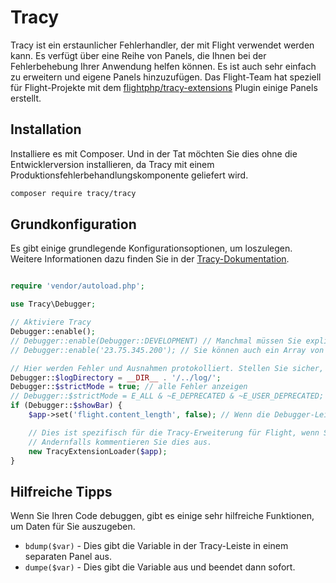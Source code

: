 # Tracy

Tracy ist ein erstaunlicher Fehlerhandler, der mit Flight verwendet werden kann. Es verfügt über eine Reihe von Panels, die Ihnen bei der Fehlerbehebung Ihrer Anwendung helfen können. Es ist auch sehr einfach zu erweitern und eigene Panels hinzuzufügen. Das Flight-Team hat speziell für Flight-Projekte mit dem [flightphp/tracy-extensions](https://github.com/flightphp/tracy-extensions) Plugin einige Panels erstellt.

## Installation

Installiere es mit Composer. Und in der Tat möchten Sie dies ohne die Entwicklerversion installieren, da Tracy mit einem Produktionsfehlerbehandlungskomponente geliefert wird.

```bash
composer require tracy/tracy
```

## Grundkonfiguration

Es gibt einige grundlegende Konfigurationsoptionen, um loszulegen. Weitere Informationen dazu finden Sie in der [Tracy-Dokumentation](https://tracy.nette.org/en/configuring).

```php

require 'vendor/autoload.php';

use Tracy\Debugger;

// Aktiviere Tracy
Debugger::enable();
// Debugger::enable(Debugger::DEVELOPMENT) // Manchmal müssen Sie explizit sein (auch Debugger::PRODUCTION)
// Debugger::enable('23.75.345.200'); // Sie können auch ein Array von IP-Adressen bereitstellen

// Hier werden Fehler und Ausnahmen protokolliert. Stellen Sie sicher, dass dieses Verzeichnis vorhanden ist und beschreibbar ist.
Debugger::$logDirectory = __DIR__ . '/../log/';
Debugger::$strictMode = true; // alle Fehler anzeigen
// Debugger::$strictMode = E_ALL & ~E_DEPRECATED & ~E_USER_DEPRECATED; // alle Fehler außer veralteten Hinweisen
if (Debugger::$showBar) {
    $app->set('flight.content_length', false); // Wenn die Debugger-Leiste sichtbar ist, kann die Inhaltslänge nicht von Flight festgelegt werden

	// Dies ist spezifisch für die Tracy-Erweiterung für Flight, wenn Sie diese eingeschlossen haben
	// Andernfalls kommentieren Sie dies aus.
	new TracyExtensionLoader($app);
}
```

## Hilfreiche Tipps

Wenn Sie Ihren Code debuggen, gibt es einige sehr hilfreiche Funktionen, um Daten für Sie auszugeben.

- `bdump($var)` - Dies gibt die Variable in der Tracy-Leiste in einem separaten Panel aus.
- `dumpe($var)` - Dies gibt die Variable aus und beendet dann sofort.